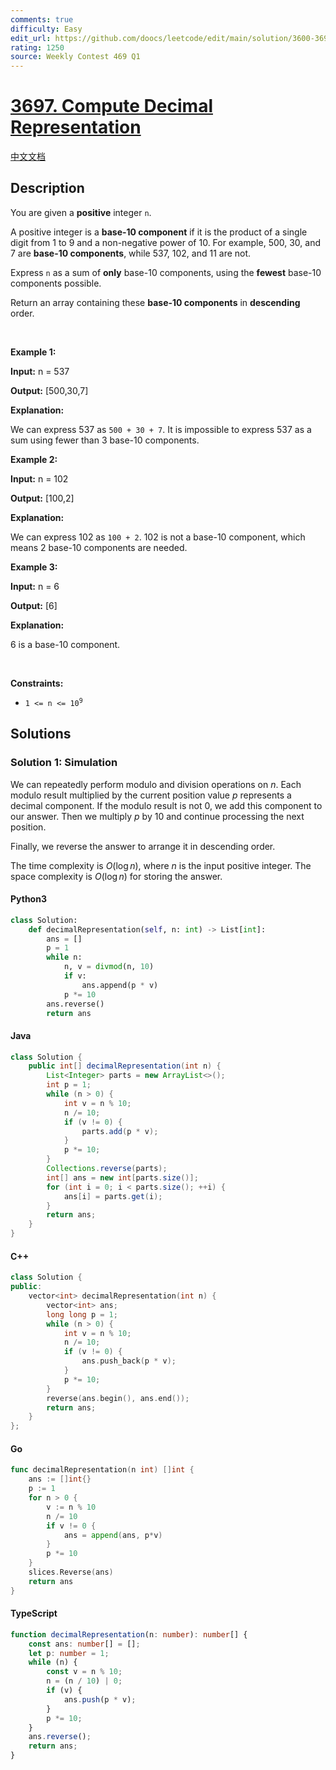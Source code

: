 ```yaml
---
comments: true
difficulty: Easy
edit_url: https://github.com/doocs/leetcode/edit/main/solution/3600-3699/3697.Compute%20Decimal%20Representation/README_EN.md
rating: 1250
source: Weekly Contest 469 Q1
---
```


<!-- problem:start -->

# [3697. Compute Decimal Representation](https://leetcode.com/problems/compute-decimal-representation)

[中文文档](/solution/3600-3699/3697.Compute%20Decimal%20Representation/README.md)

## Description

<!-- description:start -->

<p>You are given a <strong>positive</strong> integer <code>n</code>.</p>

<p>A positive integer is a <strong>base-10 component</strong> if it is the product of a single digit from 1 to 9 and a non-negative power of 10. For example, 500, 30, and 7 are <strong>base-10 components</strong>, while 537, 102, and 11 are not.</p>

<p>Express <code>n</code> as a sum of <strong>only</strong> base-10 components, using the <strong>fewest</strong> base-10 components possible.</p>

<p>Return an array containing these <strong>base-10 components</strong> in <strong>descending</strong> order.</p>

<p>&nbsp;</p>
<p><strong class="example">Example 1:</strong></p>

<div class="example-block">
<p><strong>Input:</strong> <span class="example-io">n = 537</span></p>

<p><strong>Output:</strong> <span class="example-io">[500,30,7]</span></p>

<p><strong>Explanation:</strong></p>

<p>We can express 537 as <code>500 + 30 + 7</code>. It is impossible to express 537 as a sum using fewer than 3 base-10 components.</p>
</div>

<p><strong class="example">Example 2:</strong></p>

<div class="example-block">
<p><strong>Input:</strong> <span class="example-io">n = 102</span></p>

<p><strong>Output:</strong> <span class="example-io">[100,2]</span></p>

<p><strong>Explanation:</strong></p>

<p>We can express 102 as <code>100 + 2</code>. 102 is not a base-10 component, which means 2 base-10 components are needed.</p>
</div>

<p><strong class="example">Example 3:</strong></p>

<div class="example-block">
<p><strong>Input:</strong> <span class="example-io">n = 6</span></p>

<p><strong>Output:</strong> <span class="example-io">[6]</span></p>

<p><strong>Explanation:</strong></p>

<p>6 is a base-10 component.</p>
</div>

<p>&nbsp;</p>
<p><strong>Constraints:</strong></p>

<ul>
	<li><code>1 &lt;= n &lt;= 10<sup>9</sup></code></li>
</ul>

<!-- description:end -->

## Solutions

<!-- solution:start -->

### Solution 1: Simulation

We can repeatedly perform modulo and division operations on $n$. Each modulo result multiplied by the current position value $p$ represents a decimal component. If the modulo result is not $0$, we add this component to our answer. Then we multiply $p$ by $10$ and continue processing the next position.

Finally, we reverse the answer to arrange it in descending order.

The time complexity is $O(\log n)$, where $n$ is the input positive integer. The space complexity is $O(\log n)$ for storing the answer.

<!-- tabs:start -->

#### Python3

```python
class Solution:
    def decimalRepresentation(self, n: int) -> List[int]:
        ans = []
        p = 1
        while n:
            n, v = divmod(n, 10)
            if v:
                ans.append(p * v)
            p *= 10
        ans.reverse()
        return ans
```

#### Java

```java
class Solution {
    public int[] decimalRepresentation(int n) {
        List<Integer> parts = new ArrayList<>();
        int p = 1;
        while (n > 0) {
            int v = n % 10;
            n /= 10;
            if (v != 0) {
                parts.add(p * v);
            }
            p *= 10;
        }
        Collections.reverse(parts);
        int[] ans = new int[parts.size()];
        for (int i = 0; i < parts.size(); ++i) {
            ans[i] = parts.get(i);
        }
        return ans;
    }
}
```

#### C++

```cpp
class Solution {
public:
    vector<int> decimalRepresentation(int n) {
        vector<int> ans;
        long long p = 1;
        while (n > 0) {
            int v = n % 10;
            n /= 10;
            if (v != 0) {
                ans.push_back(p * v);
            }
            p *= 10;
        }
        reverse(ans.begin(), ans.end());
        return ans;
    }
};
```

#### Go

```go
func decimalRepresentation(n int) []int {
    ans := []int{}
    p := 1
    for n > 0 {
        v := n % 10
        n /= 10
        if v != 0 {
            ans = append(ans, p*v)
        }
        p *= 10
    }
    slices.Reverse(ans)
    return ans
}
```

#### TypeScript

```ts
function decimalRepresentation(n: number): number[] {
    const ans: number[] = [];
    let p: number = 1;
    while (n) {
        const v = n % 10;
        n = (n / 10) | 0;
        if (v) {
            ans.push(p * v);
        }
        p *= 10;
    }
    ans.reverse();
    return ans;
}
```

<!-- tabs:end -->

<!-- solution:end -->

<!-- problem:end -->
